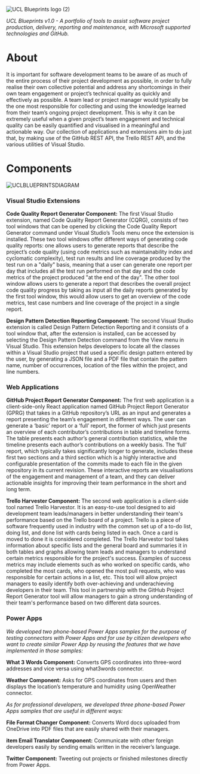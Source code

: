 ![UCL Blueprints logo (2)](https://user-images.githubusercontent.com/63431277/189603730-67ee9a48-af09-4fdf-9305-76fbaa3964ec.png)


*UCL Blueprints  v1.0 - A portfolio of tools to assist software project production, delivery, reporting and maintenance, with Microsoft supported technologies and GitHub.*

# About
It is important for software development teams to be aware of as much of the entire process of their project development as possible, in order to fully realise their own collective potential and address any shortcomings in their own team engagement or project’s technical quality as quickly and effectively as possible. A team lead or project manager would typically be the one most responsible for collecting and using the knowledge learned from their team’s ongoing project development. This is why it can be extremely useful when a given project’s team engagement and technical quality can be easily quantified and visualised in a meaningful and actionable way. Our collection of applications and extensions aim to do just that, by making use of the GitHub REST API, the Trello REST API, and the various utilities of Visual Studio.

# Components 
![UCLBLUEPRINTSDIAGRAM](https://user-images.githubusercontent.com/63431277/189621469-a4a4d1f0-6c24-4c23-b6a9-e65c40314afe.png)

### Visual Studio Extensions
**Code Quality Report Generator Component:** The first Visual Studio extension, named Code Quality Report Generator (CQRG), consists of two tool windows that can be opened by clicking the Code Quality Report Generator command under Visual Studio’s Tools menu once the extension is installed. These two tool windows offer different ways of generating code quality reports: one allows users to generate reports that describe the project’s code quality (using code metrics such as maintainability index and cyclomatic complexity), test run results and line coverage produced by the test run on a "daily" basis, meaning that a user can generate one report per day that includes all the test run performed on that day and the code metrics of the project produced "at the end of the day". The other tool window allows users to generate a report that describes the overall project code quality progress by taking as input all the daily reports generated by the first tool window, this would allow users to get an overview of the code metrics, test case numbers and line coverage of the project in a single report.

**Design Pattern Detection Reporting Component:** The second Visual Studio extension is called Design Pattern Detection Reporting and it consists of a tool window that, after the extension is installed, can be accessed by selecting the Design Pattern Detection command from the View menu in Visual Studio. This extension helps developers to locate all the classes within a Visual Studio project that used a specific design pattern entered by the user, by generating a JSON file and a PDF file that contain the pattern name, number of occurrences, location of the files within the project, and line numbers.

### Web Applications
**GitHub Project Report Generator Component:** The first web application is a client-side-only React application named GitHub Project Report Generator (GPRG) that takes in a GitHub repository’s URL as an input and generates a report presenting the team’s engagement in different ways. The user can generate a ‘basic’ report or a ‘full’ report, the former of which just presents an overview of each contributor’s contributions in table and timeline forms. The table presents each author’s general contribution statistics, while the timeline presents each author’s contributions on a weekly basis. The ‘full’ report, which typically takes significantly longer to generate, includes these first two sections and a third section which is a highly interactive and configurable presentation of the commits made to each file in the given repository in its current revision. These interactive reports are visualisations of the engagement and management of a team, and they can deliver actionable insights for improving their team performance in the short and long term.

**Trello Harvester Component:** The second web application is a client-side tool named Trello Harvestor. It is an easy-to-use tool designed to aid development team leads/managers in better understanding their team's performance based on the Trello board of a project. Trello is a piece of software frequently used in industry with the common set up of a to-do list, doing list, and done list with cards being listed in each. Once a card is moved to done it is considered completed. The Trello Harvestor tool takes information about specific lists and the general board and summaries it in both tables and graphs allowing team leads and managers to understand certain metrics responsible for the project's success. Examples of success metrics may include elements such as who worked on specific cards, who completed the most cards, who opened the most pull requests, who was responsible for certain actions in a list, etc. This tool will allow project managers to easily identify both over-achieving and underachieving developers in their team. This tool in partnership with the GitHub Project Report Generator tool will allow managers to gain a strong understanding of their team's performance based on two different data sources.

### Power Apps
*We developed two phone-based Power Apps samples for the purpose of testing connectors with Power Apps and for use by citizen developers who want to create similar Power App by reusing the features that we have implemented in those samples:*

**What 3 Words Component:** Converts GPS coordinates into three-word addresses and vice versa using what3words connector. 

**Weather Component:** Asks for GPS coordinates from users and then displays the location’s temperature and humidity using OpenWeather connector.

*As for professional developers, we developed three phone-based Power Apps samples that are useful in different ways:*

**File Format Changer Component:** Converts Word docs uploaded from OneDrive into PDF files that are easily shared with their managers.

**item Email Translator Component:** Communicate with other foreign developers easily by sending emails written in the receiver’s language. 

**Twitter Component:** Tweeting out projects or finished milestones directly from Power Apps.
